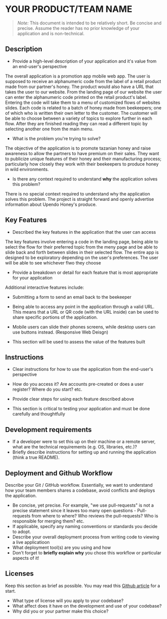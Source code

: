 # YOUR PRODUCT/TEAM NAME

> _Note:_ This document is intended to be relatively short. Be concise and precise. Assume the reader has no prior knowledge of your application and is non-technical. 

## Description 
 * Provide a high-level description of your application and it's value from an end-user's perspective

 The overall application is a promotion app mobile web app. The user is supposed to receive
 an alphanumeric code from the label of a retail product made from our partner's honey. The
 product would also have a URL that takes the user to our website. From the landing page of
 our website the user can enter the alphanumeric code printed on the retail product's label.
 Entering the code will take them to a menu of customized flows of websites slides. Each
 code is related to a batch of honey made from beekeepers; one of which who is written their
 own letter to the customer. The customer will be able to choose between a variety of topics
 to explore further in each flow. After they are finished reading they can read a different
 topic by selecting another one from the main menu.

 * What is the problem you're trying to solve?

 The objective of the application is to promote tazanian honey and raise awareness to allow
 the partners to have premium on their sales. They want to publicize unique features of
 their honey and their manufacturing process; particularly how closely they work with their
 beekeepers to produce honey in wild environments.

 * Is there any context required to understand **why** the application solves this problem?

 There is no special context required to understand why the application solves this problem.
 The project is straight forward and openly advertise information about Upendo Honey's
 produce.

## Key Features
 * Described the key features in the application that the user can access

 The key features involve entering a code in the landing page, being able to select the
 flow for their preferred topic from the meny page and be able to slide back and forth
 between slides in their selected flow. The entire app is designed to be exploratory
 depending on the user's preferences. The user will be able to see whichever flwo they
 choose 

 * Provide a breakdown or detail for each feature that is most appropriate for your application
 
 Additional interactive features include:
  * Submitting a form to send an email back to the beekeeper
  * Being able to access any point in the application through a valid URL. This means that a URL or QR code (with the URL inside)
    can be used to share specific portions of the application.
  * Mobile users can slide their phones screens, while desktop users can use buttons instead. (Responsive Web Deisgn)

 * This section will be used to assess the value of the features built

## Instructions
 * Clear instructions for how to use the application from the end-user's perspective



 * How do you access it? Are accounts pre-created or does a user register? Where do you start? etc. 
 * Provide clear steps for using each feature described above
 * This section is critical to testing your application and must be done carefully and thoughtfully
 
 ## Development requirements
 * If a developer were to set this up on their machine or a remote server, what are the technical requirements (e.g. OS, libraries, etc.)?
 * Briefly describe instructions for setting up and running the application (think a true README).
 
 ## Deployment and Github Workflow

Describe your Git / GitHub workflow. Essentially, we want to understand how your team members shares a codebase, avoid conflicts and deploys the application.

 * Be concise, yet precise. For example, "we use pull-requests" is not a precise statement since it leaves too many open questions - Pull-requests from where to where? Who reviews the pull-requests? Who is responsible for merging them? etc.
 * If applicable, specify any naming conventions or standards you decide to adopt.
 * Describe your overall deployment process from writing code to viewing a live applicatioon
 * What deployment tool(s) are you using and how
 * Don't forget to **briefly explain why** you chose this workflow or particular aspects of it!

 ## Licenses 

 Keep this section as brief as possible. You may read this [Github article](https://help.github.com/en/github/creating-cloning-and-archiving-repositories/licensing-a-repository) for a start.

 * What type of license will you apply to your codebase?
 * What affect does it have on the development and use of your codebase?
 * Why did you or your partner make this choice?

